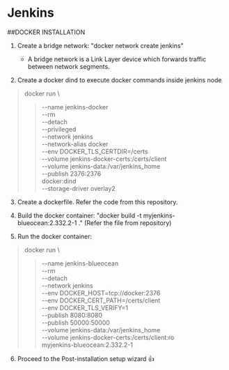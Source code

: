 # Jenkins

##DOCKER INSTALLATION

1. Create a bridge network: "docker network create jenkins"
   - A bridge network is a Link Layer device which forwards traffic between network segments.

2. Create a docker dind to execute docker commands inside jenkins node
   
 > docker run \
 >>   --name jenkins-docker \
 >>   --rm \
 >>   --detach \
 >>   --privileged \
 >>   --network jenkins \
 >>   --network-alias docker \
 >>   --env DOCKER_TLS_CERTDIR=/certs \
 >>   --volume jenkins-docker-certs:/certs/client \
 >>   --volume jenkins-data:/var/jenkins_home \
 >>   --publish 2376:2376 \
 >>   docker:dind \
 >>   --storage-driver overlay2

3. Create a dockerfile. Refer the code from this repository.

4. Build the docker container: "docker build -t myjenkins-blueocean:2.332.2-1 ." (Refer the file from repository)

5. Run the docker container:

 > docker run \
 >>   --name jenkins-blueocean \
 >>   --rm \
 >>   --detach \
 >>   --network jenkins \
 >>   --env DOCKER_HOST=tcp://docker:2376 \
 >>   --env DOCKER_CERT_PATH=/certs/client \
 >>   --env DOCKER_TLS_VERIFY=1 \
 >>   --publish 8080:8080 \
 >>   --publish 50000:50000 \
 >>   --volume jenkins-data:/var/jenkins_home \
 >>   --volume jenkins-docker-certs:/certs/client:ro \
 >>   myjenkins-blueocean:2.332.2-1

6. Proceed to the Post-installation setup wizard :+1:
